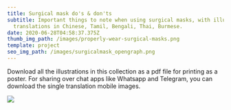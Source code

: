 ```yaml
---
title: Surgical mask do's & don'ts
subtitle: Important things to note when using surgical masks, with illustrated
  translations in Chinese, Tamil, Bengali, Thai, Burmese.
date: 2020-06-28T04:58:37.375Z
thumb_img_path: /images/properly-wear-surgical-masks.png
template: project
seo_img_path: /images/surgicalmask_opengraph.png
---
```

Download all the illustrations in this collection as a pdf file for printing as a poster. For sharing over chat apps like Whatsapp and Telegram, you can download the single translation mobile images.  

<!-- <a class="button" id="download-button" href="https://bit.ly/visualaid-surgicalmask-poster" target="_blank" rel="noopener" style="margin-bottom: 0.75em;">Download pdf</a> &nbsp;&nbsp;&nbsp; <a class="button" id="download-button" href="https://bit.ly/visualaid-surgicalmask-mobile" target="_blank" rel="noopener" style="margin-bottom: 0.75em;">Download mobile images</a> -->

![](/images/properly-wear-surgical-masks.png)

![]()
